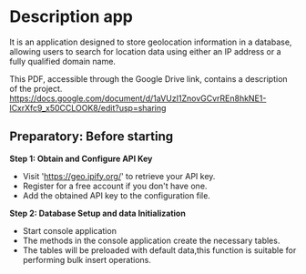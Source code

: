 # Description app 
It is an application designed to store geolocation information in a database, allowing users to search for location data using either an IP address or a fully qualified domain name.<br>

This PDF, accessible through the Google Drive link, contains a description of the project.
https://docs.google.com/document/d/1aVUzI1ZnovGCvrREn8hkNE1-lCxrXfc9_x50CCLOOK8/edit?usp=sharing

## Preparatory: Before starting<br>  
**Step 1: Obtain and Configure API Key**
* Visit 'https://geo.ipify.org/' to retrieve your API key.
* Register for a free account if you don't have one.
* Add the obtained API key to the configuration file.<add key="ApiKey" value="INSERTKEY" />

**Step 2: Database Setup and data Initialization** 
* Start console application
* The methods in the console application create the necessary tables.
* The tables will be preloaded with default data,this function is suitable for performing bulk insert operations.
